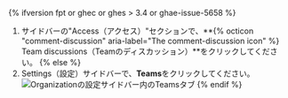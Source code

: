 {% ifversion fpt or ghec or ghes > 3.4 or ghae-issue-5658 %}
1. サイドバーの"Access（アクセス）"セクションで、**{% octicon "comment-discussion" aria-label="The comment-discussion icon" %} Team discussions（Teamのディスカッション）**をクリックしてください。
{% else %}
1. Settings（設定）サイドバーで、**Teams**をクリックしてください。 ![Organizationの設定サイドバー内のTeamsタブ](/assets/images/help/settings/settings-sidebar-team-settings.png)
{% endif %}
